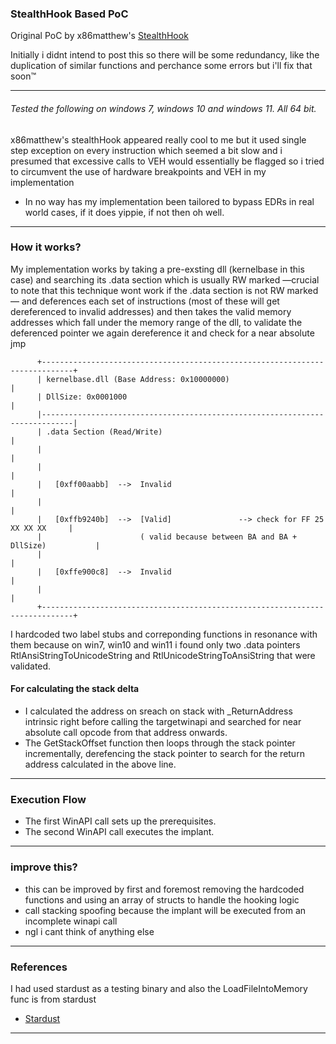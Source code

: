 
### StealthHook Based PoC
Original PoC by x86matthew's [StealthHook](https://www.x86matthew.com/view_post?id=stealth_hook)

Initially i didnt intend to post this so there will be some redundancy, like the duplication of similar functions and perchance some errors but i'll fix that soon™

-------

###### Tested the following on windows 7, windows 10 and windows 11. All 64 bit.

x86matthew's stealthHook appeared really cool to me but it used single step exception on every instruction which seemed a bit slow and i presumed that excessive calls to VEH would essentially be flagged so i tried to circumvent the use of hardware breakpoints and VEH in my implementation

- In no way has my implementation been tailored to bypass EDRs in real world cases, if it does yippie, if not then oh well.

---------

### How it works?
My implementation works by taking a pre-exsting dll (kernelbase in this case) and searching its .data section which is usually RW marked —crucial to note that this technique wont work if the .data section is not RW marked— and deferences each set of instructions (most of these will get dereferenced to invalid addresses) and then takes the valid memory addresses which fall under the memory range of the dll, to validate the deferenced pointer we again dereference it and check for a near absolute jmp

          +-----------------------------------------------------------------------------+
          | kernelbase.dll (Base Address: 0x10000000)                                   |
          | DllSize: 0x0001000                                                          |
          |-----------------------------------------------------------------------------|
          | .data Section (Read/Write)                                                  |
          |                                                                             |
          |                                                                             |
          |   [0xff00aabb]  -->  Invalid                                                |
          |                                                                             |
          |   [0xffb9240b]  -->  [Valid]               --> check for FF 25 XX XX XX     |
          |                      ( valid because between BA and BA + DllSize)           |
          |                                                                             |
          |   [0xffe900c8]  -->  Invalid                                                |
          |                                                                             |
          +-----------------------------------------------------------------------------+

I hardcoded two label stubs and correponding functions in resonance with them because on win7, win10 and win11 i found only two .data pointers RtlAnsiStringToUnicodeString and RtlUnicodeStringToAnsiString that were validated. 

#### For calculating the stack delta 

 - I calculated the address on sreach on stack with _ReturnAddress intrinsic right before calling the targetwinapi and searched for near absolute call opcode from that address onwards.
 - The GetStackOffset function then loops through the stack pointer incrementally, derefencing the stack pointer to search for the return address calculated in the above line.

------------
### Execution Flow
-  The first WinAPI call sets up the prerequisites.
-  The second WinAPI call executes the implant.

------------
### improve this?
- this can be improved by first and foremost removing the hardcoded functions and using an array of structs to handle the hooking logic 
- call stacking spoofing because the implant will be executed from an incomplete winapi call
- ngl i cant think of anything else 

------------
### References
I had used stardust as a testing binary and also the LoadFileIntoMemory func is from stardust 
 - [Stardust](https://github.com/Cracked5pider/Stardust)
 -----------
